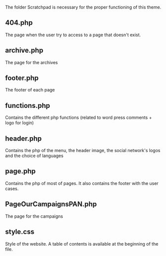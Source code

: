 The folder Scratchpad is necessary for the proper functioning of this theme.

## 404.php

The page when the user try to access to a page that doesn't exist.

## archive.php

The page for the archives

## footer.php

The footer of each page

## functions.php

Contains the different php functions (related to word press comments + logo for login)

## header.php

Contains the php of the menu, the header image, the social network's logos and the choice of languages

## page.php

Contains the php of most of pages. It also contains the footer with the user cases.

## PageOurCampaignsPAN.php

The page for the campaigns

## style.css

Style of the website. A table of contents is available at the beginning of the file.


